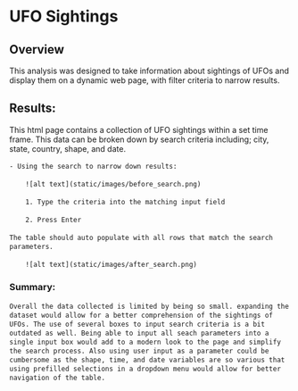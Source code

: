 # UFO Sightings

## Overview

This analysis was designed to take information about sightings of UFOs and display them on a dynamic web page, with filter criteria to narrow results.

## Results:

This html page contains a collection of UFO sightings within a set time frame. This data can be broken down by search criteria including; city, state, country, shape, and date.

    - Using the search to narrow down results:

        ![alt text](static/images/before_search.png)

        1. Type the criteria into the matching input field

        2. Press Enter

    The table should auto populate with all rows that match the search parameters.

        ![alt text](static/images/after_search.png)

### Summary:

    Overall the data collected is limited by being so small. expanding the dataset would allow for a better comprehension of the sightings of UFOs. The use of several boxes to input search criteria is a bit outdated as well. Being able to input all seach parameters into a single input box would add to a modern look to the page and simplify the search process. Also using user input as a parameter could be cumbersome as the shape, time, and date variables are so various that using prefilled selections in a dropdown menu would allow for better navigation of the table.

